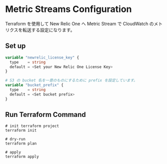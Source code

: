 # Metric Streams Configuration

Terraform を使用して New Relic One へ Metric Stream で CloudWatch のメトリクスを転送する設定になります。

## Set up

```variables.tf
variable "newrelic_license_key" {
  type    = string
  default = <Set your New Relic One License Key>
}

# S3 の bucket 名を一意のものにするために prefix を設定しています。
variable "bucket_prefix" {
  type    = string
  default = <Set bucket prefix>
}

```

## Run Terraform Command

```shell
# init terraform project
terraform init

# dry-run
terraform plan

# apply
terraform apply
```
